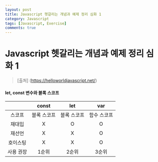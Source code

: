 ```yaml
---
layout: post
title: Javascript 헷갈리는 개념과 예제 정리 심화 1
category: Javascript
tags: [Javascript, Exercise]
comments: true
---
```


# Javascript 헷갈리는 개념과 예제 정리 심화 1
> [출처] (https://helloworldjavascript.net/)

#### let, const 변수와 블록 스코프

|       | const  |  let   |  var   |
| :---: | :----: | :----: | :----: |
|  스코프  | 블록 스코프 | 블록 스코프 | 함수 스코프 |
|  재대입  |   X    |   O    |   O    |
|  재선언  |   X    |   X    |   O    |
| 호이스팅  |   X    |   X    |   O    |
| 사용 권장 |  1순위   |  2순위   |  3순위   |


